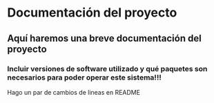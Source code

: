 # Documentación del proyecto

## Aquí haremos una breve documentación del proyecto

### Incluir versiones de software utilizado y qué paquetes son necesarios para poder operar este sistema!!!

Hago un par de cambios de lineas en README